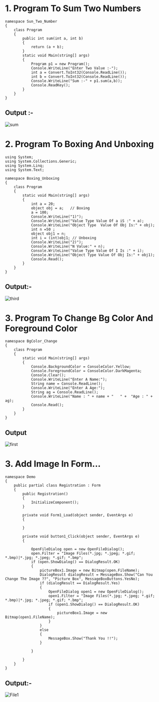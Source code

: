 # 1. Program To Sum Two Numbers
```
namespace Sun_Two_Number
{
    class Program
    {
        public int sum(int a, int b)
        {
            return (a + b);
        }
        static void Main(string[] args)
        {
            Program p1 = new Program();
            Console.WriteLine("Enter Two Value :-");
            int a = Convert.ToInt32(Console.ReadLine());
            int b = Convert.ToInt32(Console.ReadLine());
            Console.WriteLine("Sum :-" + p1.sum(a,b));
            Console.ReadKey();
        }
    }
}
```
## Output :-

![sum](https://user-images.githubusercontent.com/112624754/215943209-a0215430-9650-424e-97f7-d9ead2059d37.png)


# 2. Program To Boxing And Unboxing

```
using System;
using System.Collections.Generic;
using System.Linq;
using System.Text;

namespace Boxing_Unboxing
{
    class Program
    {
        static void Main(string[] args)
        {
            int a = 20;
            object obj = a;   // Boxing
            a = 100;
            Console.WriteLine("1)");
            Console.WriteLine("Value Type Value Of a iS :" + a);
            Console.WriteLine("Object Type  Value Of Obj Is:" + obj);
            int n =50 ;
            object obj1 = n;
            int i = (int)obj1; // Unboxing
            Console.WriteLine("2)");
            Console.WriteLine("N Value:" + n);
            Console.WriteLine("Value Type Value Of I Is :" + i);
            Console.WriteLine("Object Type Value Of Obj Is:" + obj1);
            Console.Read();
        }
    }
}

```

## Output:-

![third](https://user-images.githubusercontent.com/112624754/215942392-268b18cd-96f9-445a-badc-0dacd76832b5.png)



# 3. Program To Change Bg Color And Foreground Color

```
namespace BgColor_Change
{
    class Program
    {
        static void Main(string[] args)
        {
            Console.BackgroundColor = ConsoleColor.Yellow;
            Console.ForegroundColor = ConsoleColor.DarkMagenta;
            Console.Clear();
            Console.WriteLine("Enter A Name:");
            String name = Console.ReadLine();
            Console.WriteLine("Enter A Age:");
            String ag = Console.ReadLine();
            Console.WriteLine("Name : " + name + "   " +  "Age : " + ag);
            Console.Read();
        }
    }
}
```

## Output 

![first](https://user-images.githubusercontent.com/112624754/215940665-251ba994-66a7-43df-bb52-57d5520a3256.png)

# 3. Add Image In Form...
```
namespace Demo
{
    public partial class Registration : Form
    {
        public Registration()
        {
            InitializeComponent();
        }

        private void Form1_Load(object sender, EventArgs e)
        {

        }

        private void button1_Click(object sender, EventArgs e)
        {
            
            OpenFileDialog open = new OpenFileDialog();
            open.Filter = "Image Files(*.jpg; *.jpeg; *.gif; *.bmp)|*.jpg; *.jpeg; *.gif; *.bmp";
            if (open.ShowDialog() == DialogResult.OK)
            {
                pictureBox1.Image = new Bitmap(open.FileName);
                DialogResult dialogResult = MessageBox.Show("Can You Change The Image ??", "Picture Box", MessageBoxButtons.YesNo);
                if (dialogResult == DialogResult.Yes)
                {
                    OpenFileDialog open1 = new OpenFileDialog();
                    open1.Filter = "Image Files(*.jpg; *.jpeg; *.gif; *.bmp)|*.jpg; *.jpeg; *.gif; *.bmp";
                    if (open1.ShowDialog() == DialogResult.OK)
                    {
                        pictureBox1.Image = new Bitmap(open1.FileName);
                    }
                }   
                else 
                {
                    MessageBox.Show("Thank You !!");
                }

            }

        }
    }
}
```
## Output:-

![File1](https://user-images.githubusercontent.com/112624754/216746545-ad5549e3-1dc2-45da-8329-e1997260b74c.png)




